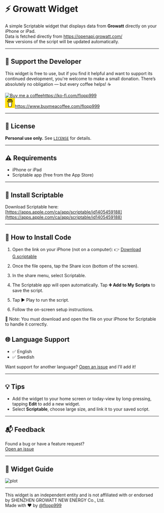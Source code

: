 # ⚡️ Growatt Widget

A simple Scriptable widget that displays data from **Growatt** directly on your iPhone or iPad.  
Data is fetched directly from https://openapi.growatt.com/  
New versions of the script will be updated automatically.  

---

## 💖 Support the Developer

This widget is free to use, but if you find it helpful and want to support its continued development, you're welcome to make a small donation.
There’s absolutely no obligation — but every coffee helps! ☕

<a href="https://ko-fi.com/flopp999" target="_blank">
  <img src="https://github.githubassets.com/assets/ko_fi-53a60c17e75c.svg" width="32" height="32" alt="Buy me a coffee">https://ko-fi.com/flopp999
</a>
<br>
<a href="https://www.buymeacoffee.com/flopp999" target="_blank">
  <img src="bmc-logo-yellow.png" width="32" height="32" alt="Buy me a coffee">https://www.buymeacoffee.com/flopp999
</a>  

---

## 📄 License

**Personal use only.** See [`LICENSE`](LICENSE) for details.

---

## ⚠️ Requirements

- iPhone or iPad  
- Scriptable app (free from the App Store)

---

## 📲 Install Scriptable

Download Scriptable here:  
[https://apps.apple.com/ca/app/scriptable/id1405459188](https://apps.apple.com/ca/app/scriptable/id1405459188)

---

## 🔧 How to Install Code

1. Open the link on your iPhone (not on a computer):
👉 [Download G.scriptable](https://github.com/flopp999/Scriptable-Growatt/releases/latest/download/G.scriptable)

2. Once the file opens, tap the Share icon (bottom of the screen).

3. In the share menu, select Scriptable.

4. The Scriptable app will open automatically. Tap **➕ Add to My Scripts** to save the script.

5. Tap ▶️ Play to run the script.

6. Follow the on-screen setup instructions.

📝 Note: You must download and open the file on your iPhone for Scriptable to handle it correctly.

## 🌐 Language Support

- ✅ English  
- ✅ Swedish  

Want support for another language? [Open an issue](https://github.com/flopp999/Scriptable-Growatt/issues) and I’ll add it!

---

## 💡 Tips

- Add the widget to your home screen or today-view by long-pressing, tapping **Edit** to add a new widget.
- Select **Scriptable**, choose large size, and link it to your saved script.

---

## 📬 Feedback

Found a bug or have a feature request?  
[Open an issue](https://github.com/flopp999/Scriptable-Growatt/issues)

---

## 🧩 Widget Guide

![plot](Scriptable-Growatt.png)

---
This widget is an independent entity and is not affiliated with or endorsed by SHENZHEN GROWATT NEW ENERGY Co., Ltd.  
Made with ❤️ by [@flopp999](https://github.com/flopp999)
